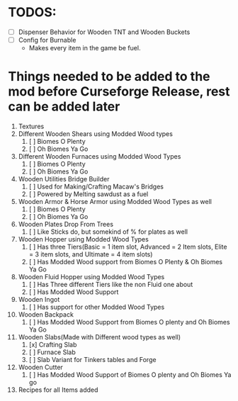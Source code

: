 # TODOS:

- [ ] Dispenser Behavior for Wooden TNT and Wooden Buckets
- [ ] Config for Burnable 
   - Makes every item in the game be fuel. 

# Things needed to be added to the mod before Curseforge Release, rest can be added later

1. Textures
2. Different Wooden Shears using Modded Wood types
   1. [ ] Biomes O Plenty
   2. [ ] Oh Biomes Ya Go
3. Different Wooden Furnaces using Modded Wood Types
   1. [ ] Biomes O Plenty
   2. [ ] Oh Biomes Ya Go
4. Wooden Utilities Bridge Builder
   1. [ ] Used for Making/Crafting  Macaw's Bridges
   2. [ ] Powered by Melting sawdust as a fuel
5. Wooden Armor & Horse Armor using Modded Wood Types as well
   1. [ ] Biomes O Plenty
   2. [ ] Oh Biomes Ya Go
6. Wooden Plates Drop From Trees
   1. [ ] Like Sticks do, but somekind of % for plates as well
7. Wooden Hopper using Modded Wood Types
   1. [ ] Has three Tiers(Basic = 1 item slot, Advanced = 2 Item slots, Elite = 3 item slots, and Ultimate = 4 item slots)
   2. [ ] Has Modded Wood support from Biomes O Plenty & Oh Biomes Ya Go
8. Wooden Fluid Hopper using Modded Wood Types
   1. [ ] Has Three different Tiers like the non Fluid one about
   2. [ ] Has Modded Wood Support
9. Wooden Ingot
   1. [ ] Has support for other Modded Wood Types
10. Wooden Backpack
    1. [ ] Has Modded Wood Support from Biomes O plenty and Oh Biomes Ya Go
11. Wooden Slabs(Made with Different wood types as well)
    1. [x] Crafting Slab
    2. [ ] Furnace Slab
    3. [ ] Slab Variant for Tinkers tables and Forge
12. Wooden Cutter
    1. [ ] Has Modded Wood Support of Biomes O plenty and Oh Biomes Ya go
13. Recipes for all Items added
